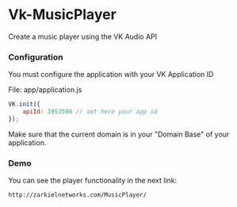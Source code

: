 Vk-MusicPlayer
==============

Create a music player using the VK Audio API

### Configuration ###
You must configure the application with your VK Application ID

File: app/application.js
```javascript
VK.init({
    apiId: 3953598 // set here your app id
});
```
Make sure that the current domain is in your "Domain Base" of your application.

### Demo ###
You can see the player functionality in the next link:
```plain
http://zarkielnetworks.com/MusicPlayer/
```
